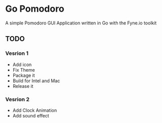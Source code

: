 # Go Pomodoro

A simple Pomodoro GUI Application written in Go with the Fyne.io toolkit

## TODO

### Vesrion 1
- Add icon
- Fix Theme
- Package it 
- Build for Intel and Mac
- Release it

### Vesrion 2 
- Add Clock Animation
- Add sound effect

